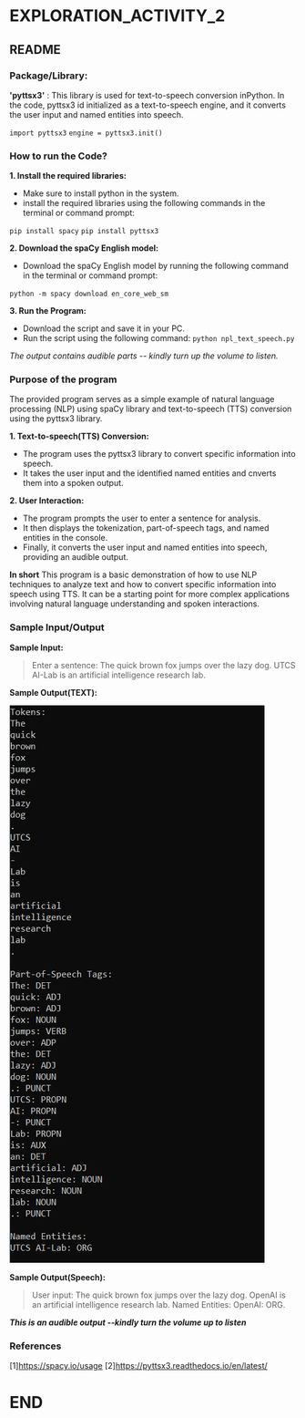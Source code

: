 # EXPLORATION_ACTIVITY_2
## README

### Package/Library:
**'pyttsx3'** : This library is used for text-to-speech conversion inPython. In the  code, pyttsx3 id initialized as a text-to-speech engine, and it converts the user input and named entities into speech.

`import pyttsx3`
`engine = pyttsx3.init()`

### How to run the Code?

**1. Install the required libraries:**
- Make sure to install python in the system.
- install the required libraries using the following commands in the terminal or command prompt:

`pip install spacy`
`pip install pyttsx3`

**2. Download the spaCy English model:**
- Download the spaCy English model by running the following command in the terminal or command prompt:

`python -m spacy download en_core_web_sm`

**3. Run the Program:**
- Download the script and save it in your PC.
- Run the script using the following command:
`python npl_text_speech.py`

*The output contains audible parts -- kindly turn up the volume to listen.*

### Purpose of the program

The provided program serves as a simple example of natural language processing (NLP) using spaCy library and text-to-speech (TTS) conversion using the pyttsx3 library.

**1. Text-to-speech(TTS) Conversion:**
- The program uses the pyttsx3 library to convert specific  information into speech.
- It takes the user input and the identified named entities and cnverts them into a spoken output.

**2. User Interaction:**
- The program prompts the user to enter a sentence for analysis.
- It then displays the tokenization, part-of-speech tags, and named entities in the console.
- Finally, it converts the user input and named entities into speech, providing an audible output.

**In short**
This program is a basic demonstration of how to use NLP  techniques to analyze text and how to convert specific information into speech using TTS. It can be a starting point for more complex applications involving natural language understanding and spoken interactions.

### Sample Input/Output

**Sample Input:**
>Enter a sentence: The quick brown fox jumps over the lazy dog. UTCS AI-Lab is an artificial intelligence research lab.

**Sample Output(TEXT):**



![alt text](https://github.com/CS2613-FA23/explorationactivity2-Nikhilite/blob/main/Output/TEXT.png)

**Sample Output(Speech):**
> User input: The quick brown fox jumps over the lazy dog. OpenAI is an artificial intelligence research lab. Named Entities: OpenAI: ORG.

***This is an audible output --kindly turn the volume up to listen***

### References
[1]https://spacy.io/usage
[2]https://pyttsx3.readthedocs.io/en/latest/


# END